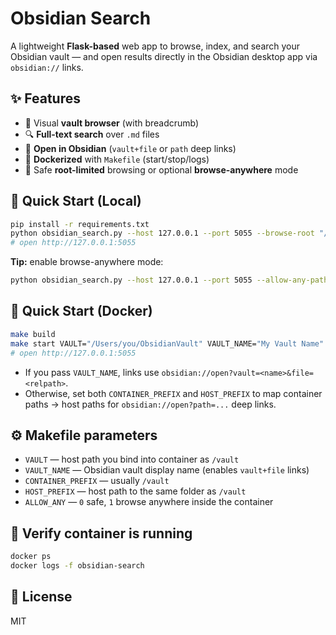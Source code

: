 # Obsidian Search

A lightweight **Flask-based** web app to browse, index, and search your Obsidian vault — and open results directly in the Obsidian desktop app via `obsidian://` links.

## ✨ Features
- 📂 Visual **vault browser** (with breadcrumb)
- 🔍 **Full-text search** over `.md` files
- 🔗 **Open in Obsidian** (`vault+file` or `path` deep links)
- 🐳 **Dockerized** with `Makefile` (start/stop/logs)
- 🔐 Safe **root-limited** browsing or optional **browse-anywhere** mode

## 🚀 Quick Start (Local)
```bash
pip install -r requirements.txt
python obsidian_search.py --host 127.0.0.1 --port 5055 --browse-root "/Users/you"
# open http://127.0.0.1:5055
```

**Tip:** enable browse-anywhere mode:
```bash
python obsidian_search.py --host 127.0.0.1 --port 5055 --allow-any-path
```

## 🐳 Quick Start (Docker)
```bash
make build
make start VAULT="/Users/you/ObsidianVault" VAULT_NAME="My Vault Name"
# open http://127.0.0.1:5055
```

- If you pass `VAULT_NAME`, links use `obsidian://open?vault=<name>&file=<relpath>`.
- Otherwise, set both `CONTAINER_PREFIX` and `HOST_PREFIX` to map container paths → host paths
  for `obsidian://open?path=...` deep links.

## ⚙️ Makefile parameters
- `VAULT` — host path you bind into container as `/vault`
- `VAULT_NAME` — Obsidian vault display name (enables `vault+file` links)
- `CONTAINER_PREFIX` — usually `/vault`
- `HOST_PREFIX` — host path to the same folder as `/vault`
- `ALLOW_ANY` — `0` safe, `1` browse anywhere inside the container

## 🔎 Verify container is running
```bash
docker ps
docker logs -f obsidian-search
```

## 📝 License
MIT
